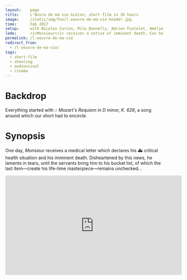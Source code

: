 ```yaml
---
layout:    page
title:     L'Œuvre de ma vie &colon; short film in 36 hours
image:     /static/img/fun/l-oeuvre-de-ma-vie-header.jpg
time:      Feb 2017
setup:     with Nicolas Carion, Milo Donnelly, Adrien Foutelet, Amélie Josserand, Guilhem Manchon, and Romain Versaevel; with the support of <i>Champ Libre</i> association and <i>ensmédia</i>.
lede:      <i>Monsieur</i> receives a notice of imminent death. Can he finish his bucket list in time?
permalink: /l-oeuvre-de-ma-vie
redirect_from:
  - /l-oeuvre-de-ma-vie/
tags:
  - short-film
  - shooting
  - audiovisual
  - cinema
---
```


# Backdrop
Everything started with 🎶 <i>Mozart's Requiem in D minor, K. 626</i>, a song around which our short had to encircle.

# Synopsis
One day, *Monsieur* receives a medical letter which declares his 🚑 critical health situation and his imminent death. Disheartened by this news, he laments in tears, until the servants bring him to his bucket list, of which the last item—create his life-time masterpiece—remains unchecked…

<div class="video aspect-w-16 aspect-h-9">
<iframe width="560" height="315" src="https://www.youtube-nocookie.com/embed/wAw07WYBI6k" frameborder="0" allow="accelerometer; autoplay; encrypted-media; gyroscope; picture-in-picture" allowfullscreen></iframe>
</div>